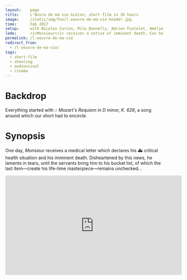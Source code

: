 ```yaml
---
layout:    page
title:     L'Œuvre de ma vie &colon; short film in 36 hours
image:     /static/img/fun/l-oeuvre-de-ma-vie-header.jpg
time:      Feb 2017
setup:     with Nicolas Carion, Milo Donnelly, Adrien Foutelet, Amélie Josserand, Guilhem Manchon, and Romain Versaevel; with the support of <i>Champ Libre</i> association and <i>ensmédia</i>.
lede:      <i>Monsieur</i> receives a notice of imminent death. Can he finish his bucket list in time?
permalink: /l-oeuvre-de-ma-vie
redirect_from:
  - /l-oeuvre-de-ma-vie/
tags:
  - short-film
  - shooting
  - audiovisual
  - cinema
---
```


# Backdrop
Everything started with 🎶 <i>Mozart's Requiem in D minor, K. 626</i>, a song around which our short had to encircle.

# Synopsis
One day, *Monsieur* receives a medical letter which declares his 🚑 critical health situation and his imminent death. Disheartened by this news, he laments in tears, until the servants bring him to his bucket list, of which the last item—create his life-time masterpiece—remains unchecked…

<div class="video aspect-w-16 aspect-h-9">
<iframe width="560" height="315" src="https://www.youtube-nocookie.com/embed/wAw07WYBI6k" frameborder="0" allow="accelerometer; autoplay; encrypted-media; gyroscope; picture-in-picture" allowfullscreen></iframe>
</div>